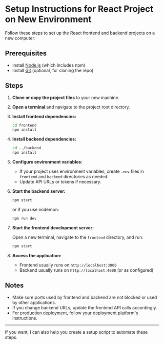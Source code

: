# Setup Instructions for React Project on New Environment

Follow these steps to set up the React frontend and backend projects on a new computer:

## Prerequisites

- Install [Node.js](https://nodejs.org/) (which includes npm)
- Install [Git](https://git-scm.com/) (optional, for cloning the repo)

## Steps

1. **Clone or copy the project files** to your new machine.

2. **Open a terminal** and navigate to the project root directory.

3. **Install frontend dependencies:**

   ```bash
   cd frontend
   npm install
   ```

4. **Install backend dependencies:**

   ```bash
   cd ../backend
   npm install
   ```

5. **Configure environment variables:**

   - If your project uses environment variables, create `.env` files in `frontend` and `backend` directories as needed.
   - Update API URLs or tokens if necessary.

6. **Start the backend server:**

   ```bash
   npm start
   ```

   or if you use nodemon:

   ```bash
   npm run dev
   ```

7. **Start the frontend development server:**

   Open a new terminal, navigate to the `frontend` directory, and run:

   ```bash
   npm start
   ```

8. **Access the application:**

   - Frontend usually runs on `http://localhost:3000`
   - Backend usually runs on `http://localhost:4000` (or as configured)

## Notes

- Make sure ports used by frontend and backend are not blocked or used by other applications.
- If you change backend URLs, update the frontend API calls accordingly.
- For production deployment, follow your deployment platform's instructions.

---

If you want, I can also help you create a setup script to automate these steps.
